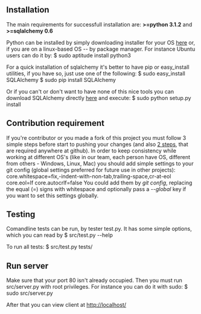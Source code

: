 Installation
------------
The main requirements for successfull installation are: **>=python 3.1.2** and **>=sqlalchemy 0.6**

Python can be installed by simply downloading installer for your OS [here][python download]
or, if you are on a linux-based OS -- by package manager. For instance Ubuntu users can do it by:
    $ sudo aptitude install python3

For a quick installation of sqlalchemy it's better to have pip or easy\_install utilities, if you have so, just use one 
of the following:
    $ sudo easy_install SQLAlchemy
    $ sudo pip install SQLAlchemy

Or if you can't or don't want to have none of this nice tools you can download 
SQLAlchemy directly [here][sqlalchemy download] and execute:
    $ sudo python setup.py install

Contribution requirement
------------------------
If you're contributor or you made a fork of this project you must follow 3 simple steps before start to pushing your changes (and also 
[2 steps][github 2steps], that are required anywhere at github). In order to keep consistency
while working at different OS's (like in our team, each person have OS, different from others - Windows, Linux, Mac) you should add
simple settings to your git config (global settings preferred for future use in other projects):
    core.whitespace=fix,-indent-with-non-tab,trailing-space,cr-at-eol
    core.eol=lf
    core.autocrlf=false
You could add them by _git config_, replacing the equal (=) signs with whitespace and optionally pass a _--global_ key if you want
to set this settings globally.

Testing
-------
Comandline tests can be run, by tester test.py. It has some simple options, which you can read by
    $ src/test.py --help

To run all tests:
    $ src/test.py tests/

Run server
----------
Make sure that your port 80 isn't already occupied. Then you must run src/server.py with root privileges. For
instance you can do it with sudo:
    $ sudo src/server.py

After that you can view client at [http://localhost/](http://localhost/)

[python download]: http://www.python.org/download/
[sqlalchemy download]: http://www.sqlalchemy.org/download.html
[github 2steps]: http://help.github.com/git-email-settings/
